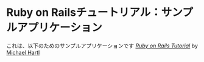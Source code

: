 # Ruby on Railsチュートリアル：サンプルアプリケーション

これは、以下のためのサンプルアプリケーションです
[*Ruby on Rails Tutorial*](http://railstutorial.jp/) by [Michael Hartl](http://michaerlhartl.com)